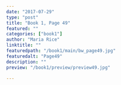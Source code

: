 ```yaml
---
date: "2017-07-29"
type: "post"
title: "Book 1, Page 49"
featured: ""
categories: ["book1"]
author: "Maria Rice"
linktitle: ""
featuredpath: "/book1/main/bw_page49.jpg"
featuredalt: "Page49"
description: ""
preview: "/book1/preview/preview49.jpg"

---
```


